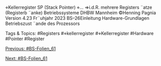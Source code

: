 ⋄Kellerregister SP (Stack Pointer)
⋄...
⇒i.d.R. mehrere Registers ¨atze (Registerb ¨anke)
Betriebssysteme DHBW Mannheim ©Henning Pagnia Version 4.23 Fr¨uhjahr 2023 BS–26Einleitung Hardware-Grundlagen
Betriebszust ¨ande des Prozessors

   Tags & Topics:
   #Registers
   #⋄kellerregister
   #⋄Kellerregister
   #Hardware
   #Pointer
   #Register

[Previous: #BS-Folien_61](BS-Folien_61.md)

[Next: #BS-Folien_61](BS-Folien_61.md)